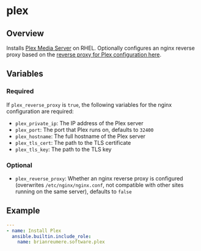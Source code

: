 # plex

## Overview

Installs [Plex Media Server](https://www.plex.tv/media-server-downloads/) on RHEL. Optionally configures an nginx reverse proxy based on the [reverse proxy for Plex configuration here](https://raw.githubusercontent.com/toomuchio/plex-nginx-reverseproxy/master/nginx.conf).

## Variables

### Required

If `plex_reverse_proxy` is `true`, the following variables for the nginx configuration are required:

- `plex_private_ip`: The IP address of the Plex server
- `plex_port`: The port that Plex runs on, defaults to `32400`
- `plex_hostname`: The full hostname of the Plex server
- `plex_tls_cert`: The path to the TLS certificate
- `plex_tls_key`: The path to the TLS key


### Optional

- `plex_reverse_proxy`: Whether an nginx reverse proxy is configured (overwrites `/etc/nginx/nginx.conf`, not compatible with other sites running on the same server), defaults to `false`

## Example

```yaml
---
- name: Install Plex
  ansible.builtin.include_role:
    name: brianreumere.software.plex
```
